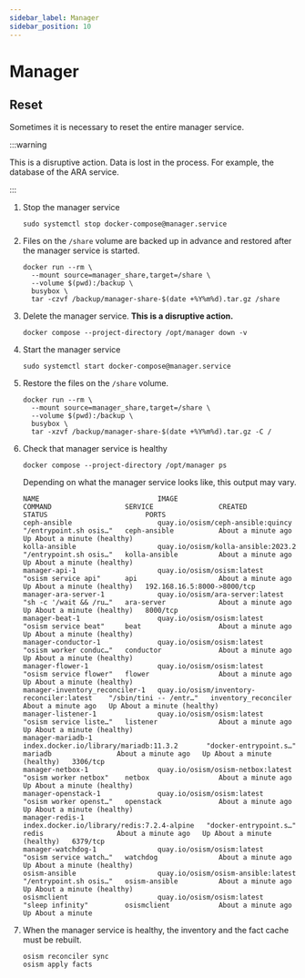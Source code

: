 ```yaml
---
sidebar_label: Manager
sidebar_position: 10
---
```


# Manager

## Reset

Sometimes it is necessary to reset the entire manager service.

:::warning

This is a disruptive action. Data is lost in the process. For example, the database
of the ARA service.

:::

1. Stop the manager service

   ```
   sudo systemctl stop docker-compose@manager.service
   ```

2. Files on the `/share` volume are backed up in advance and restored after
   the manager service is started.

   ```
   docker run --rm \
     --mount source=manager_share,target=/share \
     --volume $(pwd):/backup \
     busybox \
     tar -czvf /backup/manager-share-$(date +%Y%m%d).tar.gz /share
   ```

3. Delete the manager service. **This is a disruptive action.**

   ```
   docker compose --project-directory /opt/manager down -v
   ```

4. Start the manager service

   ```
   sudo systemctl start docker-compose@manager.service
   ```

5. Restore the files on the `/share` volume.

   ```
   docker run --rm \
     --mount source=manager_share,target=/share \
     --volume $(pwd):/backup \
     busybox \
     tar -xzvf /backup/manager-share-$(date +%Y%m%d).tar.gz -C /
   ```

6. Check that manager service is healthy

   ```
   docker compose --project-directory /opt/manager ps
   ```

   Depending on what the manager service looks like, this output may vary.

   ```
   NAME                             IMAGE                                        COMMAND                  SERVICE                CREATED              STATUS                        PORTS
   ceph-ansible                     quay.io/osism/ceph-ansible:quincy            "/entrypoint.sh osis…"   ceph-ansible           About a minute ago   Up About a minute (healthy)
   kolla-ansible                    quay.io/osism/kolla-ansible:2023.2           "/entrypoint.sh osis…"   kolla-ansible          About a minute ago   Up About a minute (healthy)
   manager-api-1                    quay.io/osism/osism:latest                   "osism service api"      api                    About a minute ago   Up About a minute (healthy)   192.168.16.5:8000->8000/tcp
   manager-ara-server-1             quay.io/osism/ara-server:latest              "sh -c '/wait && /ru…"   ara-server             About a minute ago   Up About a minute (healthy)   8000/tcp
   manager-beat-1                   quay.io/osism/osism:latest                   "osism service beat"     beat                   About a minute ago   Up About a minute (healthy)
   manager-conductor-1              quay.io/osism/osism:latest                   "osism worker conduc…"   conductor              About a minute ago   Up About a minute (healthy)
   manager-flower-1                 quay.io/osism/osism:latest                   "osism service flower"   flower                 About a minute ago   Up About a minute (healthy)
   manager-inventory_reconciler-1   quay.io/osism/inventory-reconciler:latest    "/sbin/tini -- /entr…"   inventory_reconciler   About a minute ago   Up About a minute (healthy)
   manager-listener-1               quay.io/osism/osism:latest                   "osism service liste…"   listener               About a minute ago   Up About a minute (healthy)
   manager-mariadb-1                index.docker.io/library/mariadb:11.3.2       "docker-entrypoint.s…"   mariadb                About a minute ago   Up About a minute (healthy)   3306/tcp
   manager-netbox-1                 quay.io/osism/osism-netbox:latest            "osism worker netbox"    netbox                 About a minute ago   Up About a minute (healthy)
   manager-openstack-1              quay.io/osism/osism:latest                   "osism worker openst…"   openstack              About a minute ago   Up About a minute (healthy)
   manager-redis-1                  index.docker.io/library/redis:7.2.4-alpine   "docker-entrypoint.s…"   redis                  About a minute ago   Up About a minute (healthy)   6379/tcp
   manager-watchdog-1               quay.io/osism/osism:latest                   "osism service watch…"   watchdog               About a minute ago   Up About a minute (healthy)
   osism-ansible                    quay.io/osism/osism-ansible:latest           "/entrypoint.sh osis…"   osism-ansible          About a minute ago   Up About a minute (healthy)
   osismclient                      quay.io/osism/osism:latest                   "sleep infinity"         osismclient            About a minute ago   Up About a minute
   ```

7. When the manager service is healthy, the inventory and the fact cache
   must be rebuilt.

   ```
   osism reconciler sync
   osism apply facts
   ```
